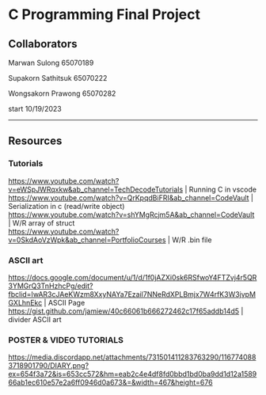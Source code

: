 # C Programming Final Project
## Collaborators
 Marwan Sulong 65070189
 
 Supakorn Sathitsuk 65070222
 
 Wongsakorn Prawong 65070282

 start 10/19/2023

____________________________________________________________________________________________________________

## Resources
### Tutorials
https://www.youtube.com/watch?v=eWSpJWRqxkw&ab_channel=TechDecodeTutorials | Running C in vscode <br>
https://www.youtube.com/watch?v=QrKpqdBiFRI&ab_channel=CodeVault | Serialization in c (read/write object) <br>
https://www.youtube.com/watch?v=shYMgRcjm5A&ab_channel=CodeVault | W/R array of struct <br>
https://www.youtube.com/watch?v=0SkdAoVzWpk&ab_channel=PortfolioCourses | W/R .bin file

### ASCII art
https://docs.google.com/document/u/1/d/1f0jAZXi0sk6RSfwoY4FTZvj4r5QR3YMGrQ3TnHzhcPg/edit?fbclid=IwAR3cJAeKWzm8XxyNAYa7Ezail7NNeRdXPLBmjx7W4rfK3W3jvpMGXLhnEkc | ASCII Page
https://gist.github.com/jamiew/40c66061b666272462c17f65addb14d5 | divider ASCII art
 
 
### POSTER & VIDEO TUTORIALS
https://media.discordapp.net/attachments/731501411283763290/1167740883718901790/DIARY.png?ex=654f3a72&is=653cc572&hm=eab2c4e4df8fd0bbd1bd0ba9dd1d12a158966ab1ec610e57e2a6ff0946d0a673&=&width=467&height=676
